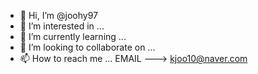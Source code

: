 - 👋 Hi, I’m @joohy97
- 👀 I’m interested in ...
- 🌱 I’m currently learning ...
- 💞️ I’m looking to collaborate on ...
- 📫 How to reach me ... EMAIL ---> kjoo10@naver.com

<!---
joohy97/joohy97 is a ✨ special ✨ repository because its `README.md` (this file) appears on your GitHub profile.
You can click the Preview link to take a look at your changes.
--->
